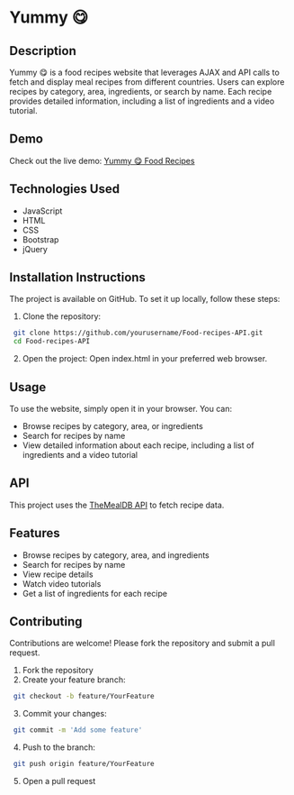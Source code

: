 # Yummy 😋

## Description
Yummy 😋 is a food recipes website that leverages AJAX and API calls to fetch and display meal recipes from different countries. Users can explore recipes by category, area, ingredients, or search by name. Each recipe provides detailed information, including a list of ingredients and a video tutorial.

## Demo
Check out the live demo: [Yummy 😋 Food Recipes](https://esraanasser.github.io/Food-recipes-API/)

## Technologies Used
- JavaScript
- HTML
- CSS
- Bootstrap
- jQuery

## Installation Instructions
The project is available on GitHub. To set it up locally, follow these steps:

1. Clone the repository:
  ```bash
   git clone https://github.com/yourusername/Food-recipes-API.git
   cd Food-recipes-API
   ```
2. Open the project:
   Open index.html in your preferred web browser.

## Usage
To use the website, simply open it in your browser. You can:
- Browse recipes by category, area, or ingredients
- Search for recipes by name
- View detailed information about each recipe, including a list of ingredients and a video tutorial

## API
This project uses the [TheMealDB API](https://www.themealdb.com/api.php) to fetch recipe data.

## Features
- Browse recipes by category, area, and ingredients
- Search for recipes by name
- View recipe details
- Watch video tutorials
- Get a list of ingredients for each recipe

## Contributing
Contributions are welcome! Please fork the repository and submit a pull request.

1. Fork the repository
2. Create your feature branch:
  ```bash
   git checkout -b feature/YourFeature
   ```
3. Commit your changes:
  ```bash
   git commit -m 'Add some feature'
   ```
4. Push to the branch:
  ```bash
   git push origin feature/YourFeature
   ```
5. Open a pull request

